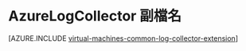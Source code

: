 <properties
   pageTitle="AzureLogCollector VM 副檔名 |Microsoft Azure"
   description="說明 AzureLogCollector VM 延伸，會收集所有記錄檔，其結合成 Azure 儲存體中的某個位置。"
   services="virtual-machines-windows"
   documentationCenter="virtual-machines"
   authors="squillace"
   manager="timlt"
   editor=""/>

<tags
   ms.service="virtual-machines-windows"
   ms.devlang="powershell"
   ms.topic="article"
   ms.tgt_pltfrm="vm-windows"
   ms.workload="infrastructure"
   ms.date="08/23/2016"
   ms.author="rasquill"/>

# <a name="azurelogcollector-extension"></a>AzureLogCollector 副檔名



[AZURE.INCLUDE [virtual-machines-common-log-collector-extension](../../includes/virtual-machines-common-log-collector-extension.md)]
